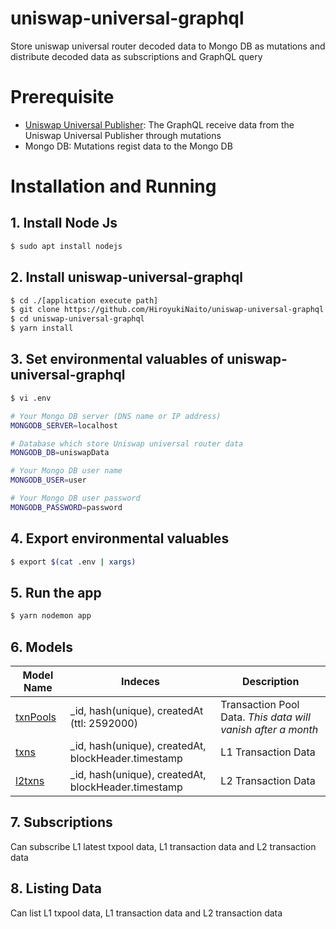 # uniswap-universal-graphql
Store uniswap universal router decoded data to Mongo DB as mutations and distribute decoded data as subscriptions and GraphQL query

# Prerequisite
- [Uniswap Universal Publisher](https://github.com/HiroyukiNaito/uniswap-universal-publisher): The GraphQL receive data from the Uniswap Universal Publisher through mutations
- Mongo DB: Mutations regist data to the Mongo DB

# Installation and Running

##  1. Install Node Js

```bash
$ sudo apt install nodejs
```

## 2. Install uniswap-universal-graphql

```bash
$ cd ./[application execute path]
$ git clone https://github.com/HiroyukiNaito/uniswap-universal-graphql.git
$ cd uniswap-universal-graphql
$ yarn install 
```

## 3. Set environmental valuables of uniswap-universal-graphql

```bash
$ vi .env
```
```bash
# Your Mongo DB server (DNS name or IP address)
MONGODB_SERVER=localhost

# Database which store Uniswap universal router data
MONGODB_DB=uniswapData

# Your Mongo DB user name
MONGODB_USER=user

# Your Mongo DB user password
MONGODB_PASSWORD=password
```

## 4. Export environmental valuables
```bash
$ export $(cat .env | xargs)
```

## 5. Run the app
```bash
$ yarn nodemon app
```

## 6. Models
|  Model Name                                                                                           | Indeces                                               | Description          |
| ----                                                                                                  | ----                                                  | ----                 |
| [txnPools](https://github.com/HiroyukiNaito/uniswap-universal-graphql/blob/main/model/txnPools.js)    | _id, hash(unique), createdAt (ttl: 2592000)           | Transaction Pool Data. *This data will vanish after a month* |
| [txns](https://github.com/HiroyukiNaito/uniswap-universal-graphql/blob/main/model/txns.js)            | _id, hash(unique), createdAt, blockHeader.timestamp   | L1 Transaction Data  | 
| [l2txns](https://github.com/HiroyukiNaito/uniswap-universal-graphql/blob/main/model/l2txns.js)        | _id, hash(unique), createdAt, blockHeader.timestamp   | L2 Transaction Data  |

## 7. Subscriptions
Can subscribe L1 latest txpool data, L1 transaction data and L2 transaction data



## 8. Listing Data
Can list L1 txpool data, L1 transaction data and L2 transaction data
